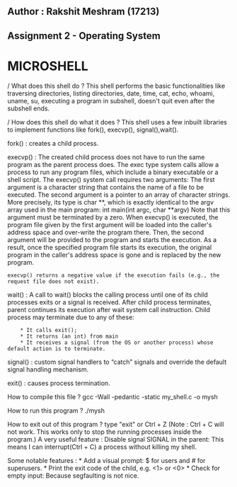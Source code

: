 ##  Author : Rakshit Meshram (17213) 
##  Assignment 2 - Operating System
#	   MICROSHELL   

/ What does this shell do ?
This shell performs the basic functionalities like traversing directories, listing directories,
date, time, cat, echo, whoami, uname, su, executing a program in subshell, doesn't quit even after the subshell ends.


/ How does this shell do what it does ?
This shell uses a few inbuilt libraries to implement functions like fork(), execvp(), signal(),wait().

fork() : creates a child process.

execvp() : The created child process does not have to run the same program as the parent process does. The exec type system calls allow a process to run any program files, which include a binary executable or a shell script.
The execvp() system call requires two arguments:
    The first argument is a character string that contains the name of a file to be executed.
    The second argument is a pointer to an array of character strings. More precisely, its type is char \**, which is exactly identical to the argv array used in the main program:
            int  main(int argc, char \**argv)
    Note that this argument must be terminated by a zero.
    When execvp() is executed, the program file given by the first argument will be loaded into the caller's address space and over-write the program there. Then, the second argument will be provided to the program and starts the execution. As a result, once the specified program file starts its execution, the original program in the caller's address space is gone and is replaced by the new program.

    execvp() returns a negative value if the execution fails (e.g., the request file does not exist).

wait() : A call to wait() blocks the calling process until one of its child processes exits or a signal is received. After child process terminates, parent continues its execution after wait system call instruction.
    Child process may terminate due to any of these:

        * It calls exit();
        * It returns (an int) from main
        * It receives a signal (from the OS or another process) whose default action is to terminate.


signal() :  custom signal handlers to “catch” signals and override the default signal handling mechanism.

exit() :  causes process termination.



How to compile this file ?
gcc -Wall -pedantic -static my_shell.c -o mysh

How to run this program ?
./mysh

How to exit out of this program ?
type "exit" or Ctrl + Z   (Note : Ctrl + C will not work. This works only to stop the running processes inside the program.)
A very useful feature : 
    Disable signal SIGNAL in the parent: This means I can interrupt(Ctrl + C) a process without killing my shell.  

Some notable features :
    * Add a visual prompt: $ for users and # for superusers.
    * Print the exit code of the child, e.g. <1> or <0>
    * Check for empty input: Because segfaulting is not nice.
